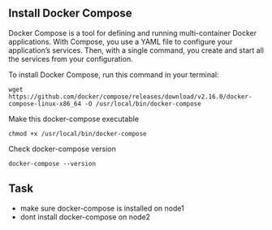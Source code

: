 ## Install Docker Compose

Docker Compose is a tool for defining and running multi-container Docker applications. With Compose, you use a YAML file 
to configure your application’s services. Then, with a single command, you create and start all the services from your 
configuration.

To install Docker Compose, run this command in your terminal:

```shell
wget https://github.com/docker/compose/releases/download/v2.16.0/docker-compose-linux-x86_64 -O /usr/local/bin/docker-compose
```

Make this docker-compose executable
```shell
chmod +x /usr/local/bin/docker-compose
```

Check docker-compose version
```shell
docker-compose --version
```

## Task
- make sure docker-compose is installed on node1
- dont install docker-compose on node2 

